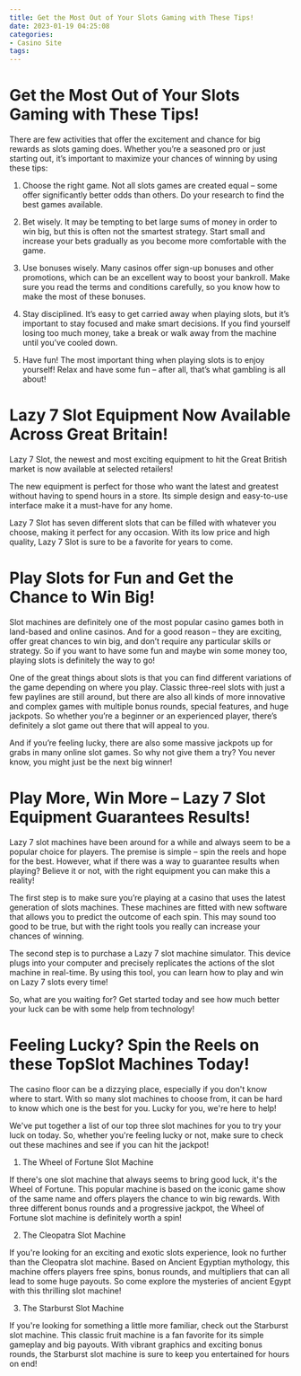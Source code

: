 ```yaml
---
title: Get the Most Out of Your Slots Gaming with These Tips!
date: 2023-01-19 04:25:08
categories:
- Casino Site
tags:
---
```



#  Get the Most Out of Your Slots Gaming with These Tips!

There are few activities that offer the excitement and chance for big rewards as slots gaming does. Whether you’re a seasoned pro or just starting out, it’s important to maximize your chances of winning by using these tips:

1. Choose the right game. Not all slots games are created equal – some offer significantly better odds than others. Do your research to find the best games available.

2. Bet wisely. It may be tempting to bet large sums of money in order to win big, but this is often not the smartest strategy. Start small and increase your bets gradually as you become more comfortable with the game.

3. Use bonuses wisely. Many casinos offer sign-up bonuses and other promotions, which can be an excellent way to boost your bankroll. Make sure you read the terms and conditions carefully, so you know how to make the most of these bonuses.

4. Stay disciplined. It’s easy to get carried away when playing slots, but it’s important to stay focused and make smart decisions. If you find yourself losing too much money, take a break or walk away from the machine until you’ve cooled down.

5. Have fun! The most important thing when playing slots is to enjoy yourself! Relax and have some fun – after all, that’s what gambling is all about!

#  Lazy 7 Slot Equipment Now Available Across Great Britain!

Lazy 7 Slot, the newest and most exciting equipment to hit the Great British market is now available at selected retailers!

The new equipment is perfect for those who want the latest and greatest without having to spend hours in a store. Its simple design and easy-to-use interface make it a must-have for any home.

Lazy 7 Slot has seven different slots that can be filled with whatever you choose, making it perfect for any occasion. With its low price and high quality, Lazy 7 Slot is sure to be a favorite for years to come.

#  Play Slots for Fun and Get the Chance to Win Big!

Slot machines are definitely one of the most popular casino games both in land-based and online casinos. And for a good reason – they are exciting, offer great chances to win big, and don’t require any particular skills or strategy. So if you want to have some fun and maybe win some money too, playing slots is definitely the way to go!

One of the great things about slots is that you can find different variations of the game depending on where you play. Classic three-reel slots with just a few paylines are still around, but there are also all kinds of more innovative and complex games with multiple bonus rounds, special features, and huge jackpots. So whether you’re a beginner or an experienced player, there’s definitely a slot game out there that will appeal to you.

And if you’re feeling lucky, there are also some massive jackpots up for grabs in many online slot games. So why not give them a try? You never know, you might just be the next big winner!

#  Play More, Win More – Lazy 7 Slot Equipment Guarantees Results!

Lazy 7 slot machines have been around for a while and always seem to be a popular choice for players. The premise is simple – spin the reels and hope for the best. However, what if there was a way to guarantee results when playing? Believe it or not, with the right equipment you can make this a reality!

The first step is to make sure you’re playing at a casino that uses the latest generation of slots machines. These machines are fitted with new software that allows you to predict the outcome of each spin. This may sound too good to be true, but with the right tools you really can increase your chances of winning.

The second step is to purchase a Lazy 7 slot machine simulator. This device plugs into your computer and precisely replicates the actions of the slot machine in real-time. By using this tool, you can learn how to play and win on Lazy 7 slots every time!

So, what are you waiting for? Get started today and see how much better your luck can be with some help from technology!

#  Feeling Lucky? Spin the Reels on these TopSlot Machines Today!

The casino floor can be a dizzying place, especially if you don't know where to start. With so many slot machines to choose from, it can be hard to know which one is the best for you. Lucky for you, we're here to help!

We've put together a list of our top three slot machines for you to try your luck on today. So, whether you're feeling lucky or not, make sure to check out these machines and see if you can hit the jackpot!

1. The Wheel of Fortune Slot Machine

If there's one slot machine that always seems to bring good luck, it's the Wheel of Fortune. This popular machine is based on the iconic game show of the same name and offers players the chance to win big rewards. With three different bonus rounds and a progressive jackpot, the Wheel of Fortune slot machine is definitely worth a spin!

2. The Cleopatra Slot Machine

If you're looking for an exciting and exotic slots experience, look no further than the Cleopatra slot machine. Based on Ancient Egyptian mythology, this machine offers players free spins, bonus rounds, and multipliers that can all lead to some huge payouts. So come explore the mysteries of ancient Egypt with this thrilling slot machine!

3. The Starburst Slot Machine

If you're looking for something a little more familiar, check out the Starburst slot machine. This classic fruit machine is a fan favorite for its simple gameplay and big payouts. With vibrant graphics and exciting bonus rounds, the Starburst slot machine is sure to keep you entertained for hours on end!